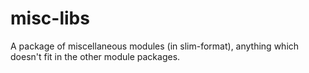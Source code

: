 misc-libs
=========

A package of miscellaneous modules (in slim-format), anything which doesn't fit in the other module packages. 
